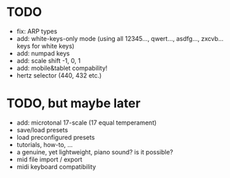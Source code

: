 # TODO
- fix: ARP types
- add: white-keys-only mode (using all 12345..., qwert..., asdfg..., zxcvb... keys for white keys)
- add: numpad keys
- add: scale shift -1, 0, 1
- add: mobile&tablet compability!
- hertz selector (440, 432 etc.)

# TODO, but maybe later
- add: microtonal 17-scale (17 equal temperament)
- save/load presets
- load preconfigured presets
- tutorials, how-to, ...
- a genuine, yet lightweight, piano sound? is it possible?
- mid file import / export
- midi keyboard compatibility